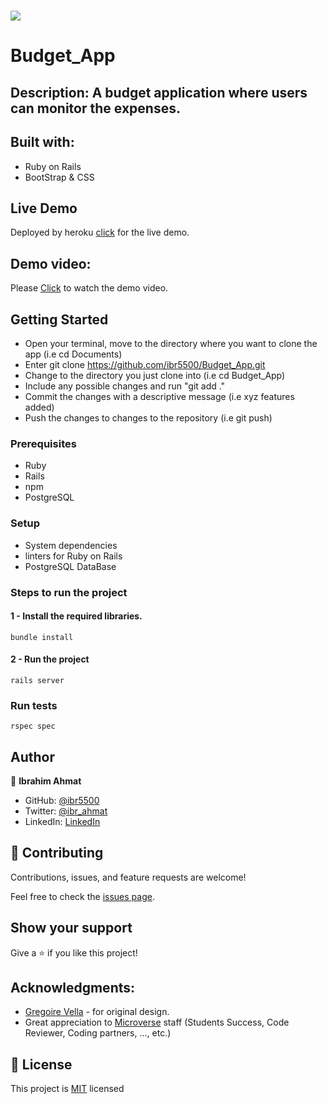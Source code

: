 # ![](https://img.shields.io/badge/Microverse-blueviolet) 

# Budget_App

## Description: A budget application where users can monitor the expenses.

## Built with:

- Ruby on Rails
- BootStrap & CSS

## Live Demo

Deployed by heroku [click](https://egivy.herokuapp.com/) for the live demo.

## Demo video:

Please [Click](https://www.loom.com/share/09d0ffbf633241738055946b211bf6e8) to watch the demo video.

## Getting Started

- Open your terminal, move to the directory where you want to clone the app (i.e cd Documents)
- Enter git clone <https://github.com/ibr5500/Budget_App.git>
- Change to the directory you just clone into (i.e cd Budget_App)
- Include any possible changes and run "git add ."
- Commit the changes with a descriptive message (i.e xyz features added)
- Push the changes to changes to the repository (i.e git push)

### Prerequisites

- Ruby
- Rails
- npm
- PostgreSQL

### Setup

- System dependencies
- linters for Ruby on Rails
- PostgreSQL DataBase

### Steps to run the project

#### 1 - Install the required libraries.

```
bundle install
```

#### 2 - Run the project

```
rails server
```

### Run tests

```
rspec spec
```



## Author

👤 **Ibrahim Ahmat**
- GitHub: [@ibr5500](https://github.com/ibr5500)
- Twitter: [@ibr_ahmat](https://twitter.com/ibr_ahmat)
- LinkedIn: [LinkedIn](https://www.linkedin.com/in/ibrahim-ahmat/)

## 🤝 Contributing

Contributions, issues, and feature requests are welcome!

Feel free to check the [issues page](https://github.com/aimalamiri/Ruby-Catalog/issues).

## Show your support

Give a ⭐️ if you like this project!

## Acknowledgments:

- [Gregoire Vella](https://www.behance.net/gallery/19759151/Snapscan-iOs-design-and-branding?tracking_source=) - for original design.
- Great appreciation to [Microverse](https://www.microverse.org/) staff (Students Success, Code Reviewer, Coding partners, ..., etc.)


## 📝 License

This project is [MIT](./LICENSE) licensed

